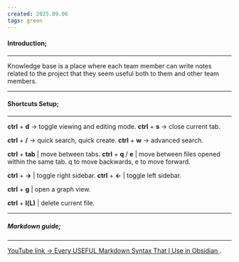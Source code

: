 ```yaml
---
created: 2025.09.06
tags: green
---
```

#### Introduction;
---
Knowledge base is a place where each team member can write notes related to the project that they seem useful both to them and other team members.

---
#### Shortcuts Setup;
---
**ctrl** + **d** -> toggle viewing and editing mode. 
**ctrl** + **s** -> close current tab.

**ctrl** + **/** -> quick search, quick create.
**ctrl** + **w** -> advanced search.

**ctrl** + **tab** | move between tabs.
**ctrl** + **q** / **e** | move between files opened within the same tab.
q to move backwards, e to move forward.

**ctrl** + **->** | toggle right sidebar.
**ctrl** + **<-** | toggle left sidebar. 

**ctrl** + **g** | open a graph view.

**ctrl** + **l(L)** | delete current file.

---
##### Markdown guide;
---
[ YouTube link -> Every USEFUL Markdown Syntax That I Use in Obsidian ](https://www.youtube.com/watch?v=d8fXEhWy_rY).